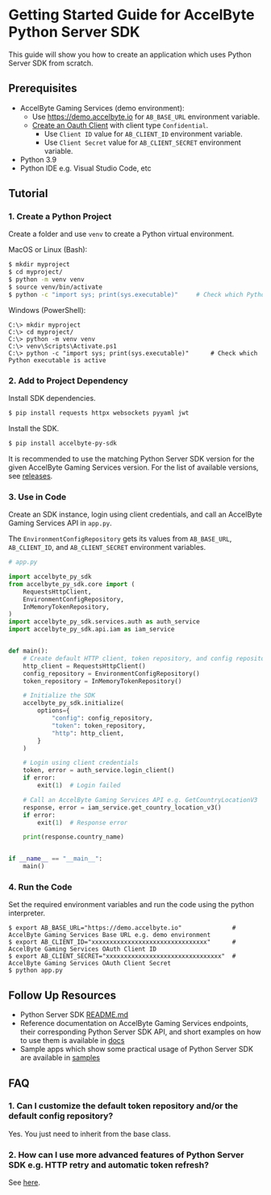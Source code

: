 # Getting Started Guide for AccelByte Python Server SDK

This guide will show you how to create an application which uses Python Server SDK from scratch.

## Prerequisites

* AccelByte Gaming Services (demo environment):
    * Use https://demo.accelbyte.io for `AB_BASE_URL` environment variable.
    * [Create an Oauth Client](https://docs.accelbyte.io/guides/access/iam-client.html#create-a-client) with client type `Confidential`.
        * Use `Client ID` value for `AB_CLIENT_ID` environment variable.
        * Use `Client Secret` value for `AB_CLIENT_SECRET` environment variable.
* Python 3.9
* Python IDE e.g. Visual Studio Code, etc

## Tutorial

### 1. Create a Python Project

Create a folder and use `venv` to create a Python virtual environment.

MacOS or Linux (Bash):

```bash
$ mkdir myproject
$ cd myproject/
$ python -m venv venv
$ source venv/bin/activate
$ python -c "import sys; print(sys.executable)"     # Check which Python executable is active
```

Windows (PowerShell):

```pwsh
C:\> mkdir myproject
C:\> cd myproject/
C:\> python -m venv venv
C:\> venv\Scripts\Activate.ps1
C:\> python -c "import sys; print(sys.executable)"      # Check which Python executable is active
```

### 2. Add to Project Dependency

Install SDK dependencies.

```bash
$ pip install requests httpx websockets pyyaml jwt
```

Install the SDK.

```bash
$ pip install accelbyte-py-sdk
```

It is recommended to use the matching Python Server SDK version for the given AccelByte Gaming Services version. For the list of available versions, see [releases](https://github.com/AccelByte/accelbyte-python-sdk/releases). 

### 3. Use in Code

Create an SDK instance, login using client credentials, and call an AccelByte Gaming Services API in `app.py`. 

The `EnvironmentConfigRepository` gets its values from `AB_BASE_URL`, `AB_CLIENT_ID`, and `AB_CLIENT_SECRET` environment variables.

```python
# app.py

import accelbyte_py_sdk
from accelbyte_py_sdk.core import (
    RequestsHttpClient,
    EnvironmentConfigRepository,
    InMemoryTokenRepository,
)
import accelbyte_py_sdk.services.auth as auth_service
import accelbyte_py_sdk.api.iam as iam_service


def main():
    # Create default HTTP client, token repository, and config repository instances
    http_client = RequestsHttpClient()
    config_repository = EnvironmentConfigRepository()
    token_repository = InMemoryTokenRepository()

    # Initialize the SDK
    accelbyte_py_sdk.initialize(
        options={
            "config": config_repository,
            "token": token_repository,
            "http": http_client,
        }
    )

    # Login using client credentials
    token, error = auth_service.login_client()
    if error:
        exit(1)  # Login failed

    # Call an AccelByte Gaming Services API e.g. GetCountryLocationV3
    response, error = iam_service.get_country_location_v3()
    if error:
        exit(1)  # Response error

    print(response.country_name)


if __name__ == "__main__":
    main()

```

### 4. Run the Code

Set the required environment variables and run the code using the python interpreter.

```shell
$ export AB_BASE_URL="https://demo.accelbyte.io"              # AccelByte Gaming Services Base URL e.g. demo environment
$ export AB_CLIENT_ID="xxxxxxxxxxxxxxxxxxxxxxxxxxxxxxxx"      # AccelByte Gaming Services OAuth Client ID
$ export AB_CLIENT_SECRET="xxxxxxxxxxxxxxxxxxxxxxxxxxxxxxxx"  # AccelByte Gaming Services OAuth Client Secret
$ python app.py
```

## Follow Up Resources

* Python Server SDK [README.md](https://github.com/AccelByte/accelbyte-python-sdk/blob/main/README.md)
* Reference documentation on AccelByte Gaming Services endpoints, their corresponding Python Server SDK API, and short examples on how to use them is available in [docs](https://github.com/AccelByte/accelbyte-python-sdk/blob/main/docs)
* Sample apps which show some practical usage of Python Server SDK are available in [samples](https://github.com/AccelByte/accelbyte-python-sdk/blob/main/samples)

## FAQ

### 1. Can I customize the default token repository and/or the default config repository?

Yes. You just need to inherit from the base class.

### 2. How can I use more advanced features of Python Server SDK e.g. HTTP retry and automatic token refresh? 

See [here](https://github.com/AccelByte/accelbyte-python-sdk/blob/main/README.md).

